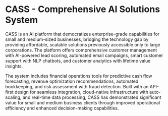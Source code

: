 # CASS - Comprehensive AI Solutions System

CASS is an AI platform that democratizes enterprise-grade capabilities for small and medium-sized businesses, bridging the technology gap by providing affordable, scalable solutions previously accessible only to large corporations. The platform offers comprehensive customer management with AI-powered lead scoring, automated email campaigns, smart customer support with NLP chatbots, and customer analytics with lifetime value insights.

The system includes financial operations tools for predictive cash flow forecasting, revenue optimization recommendations, automated bookkeeping, and risk assessment with fraud detection. Built with an API-first design for seamless integration, cloud-native infrastructure with auto-scaling, and real-time data processing, CASS has demonstrated significant value for small and medium business clients through improved operational efficiency and enhanced decision-making capabilities.
